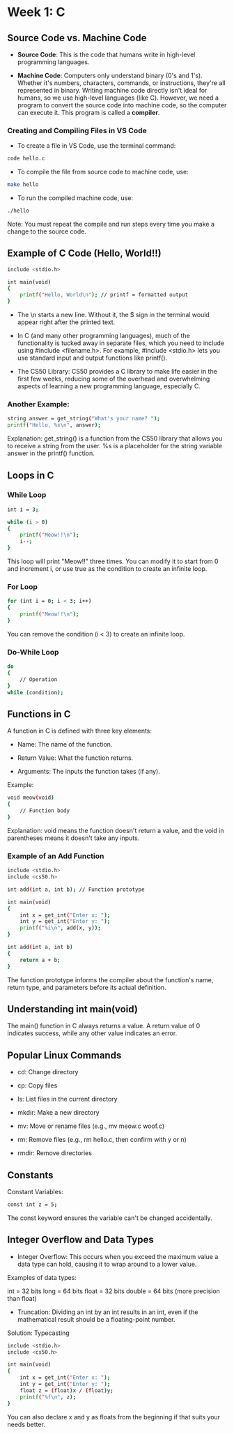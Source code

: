 # Week 1: C

## Source Code vs. Machine Code

- **Source Code**: This is the code that humans write in high-level programming languages. 

- **Machine Code**: Computers only understand binary (0's and 1's). Whether it's numbers, characters, commands, or instructions, they're all represented in binary. Writing machine code directly isn't ideal for humans, so we use high-level languages (like C). However, we need a program to convert the source code into machine code, so the computer can execute it. This program is called a **compiler**.

### Creating and Compiling Files in VS Code

- To create a file in VS Code, use the terminal command:
```bash
code hello.c
```
- To compile the file from source code to machine code, use:
```bash
make hello
```
- To run the compiled machine code, use:
```bash
./hello
```
Note: You must repeat the compile and run steps every time you make a change to the source code.


## Example of C Code (Hello, World!!)
```bash
include <stdio.h>

int main(void)
{
    printf("Hello, World\n"); // printf = formatted output
}
```

- The \n starts a new line. Without it, the $ sign in the terminal would appear right after the printed text.

-  In C (and many other programming languages), much of the functionality is tucked away in separate files, which you need to include using #include <filename.h>. For example, #include <stdio.h> lets you use standard input and output functions like printf().

- The CS50 Library: CS50 provides a C library to make life easier in the first few weeks, reducing some of the overhead and overwhelming aspects of learning a new programming language, especially C.


### Another Example:
```bash
string answer = get_string("What's your name? ");
printf("Hello, %s\n", answer);
```

Explanation: get_string() is a function from the CS50 library that allows you to receive a string from the user. %s is a placeholder for the string variable answer in the printf() function.

## Loops in C

### While Loop

```bash
int i = 3;

while (i > 0)
{
    printf("Meow!!\n");
    i--;
}
```
This loop will print "Meow!!" three times. You can modify it to start from 0 and increment i, or use true as the condition to create an infinite loop.

### For Loop
```bash
for (int i = 0; i < 3; i++)
{
    printf("Meow!!\n");
}
```
You can remove the condition (i < 3) to create an infinite loop.

### Do-While Loop
```bash
do
{
    // Operation
}
while (condition);
```


## Functions in C

A function in C is defined with three key elements:

- Name: The name of the function.

- Return Value: What the function returns.

- Arguments: The inputs the function takes (if any).

Example:

```bash
void meow(void)
{
    // Function body
}
```

Explanation: void means the function doesn't return a value, and the void in parentheses means it doesn't take any inputs.

### Example of an Add Function

```bash
include <stdio.h>
include <cs50.h>

int add(int a, int b); // Function prototype

int main(void)
{
    int x = get_int("Enter x: ");
    int y = get_int("Enter y: ");
    printf("%i\n", add(x, y));
}

int add(int a, int b)
{
    return a + b;
}
```

The function prototype informs the compiler about the function's name, return type, and parameters before its actual definition.


## Understanding int main(void)

The main() function in C always returns a value. A return value of 0 indicates success, while any other value indicates an error.

## Popular Linux Commands

- cd: Change directory

- cp: Copy files

- ls: List files in the current directory

- mkdir: Make a new directory

- mv: Move or rename files (e.g., mv meow.c woof.c)

- rm: Remove files (e.g., rm hello.c, then confirm with y or n)

- rmdir: Remove directories

## Constants

Constant Variables:

```bash
const int z = 5;
```
The const keyword ensures the variable can't be changed accidentally.

## Integer Overflow and Data Types

- Integer Overflow: This occurs when you exceed the maximum value a data type can hold, causing it to wrap around to a lower value.

Examples of data types:

int = 32 bits
long = 64 bits
float = 32 bits
double = 64 bits (more precision than float)

- Truncation: Dividing an int by an int results in an int, even if the mathematical result should be a floating-point number.

Solution: Typecasting

```bash
include <stdio.h>
include <cs50.h>

int main(void)
{
    int x = get_int("Enter x: ");
    int y = get_int("Enter y: ");
    float z = (float)x / (float)y;
    printf("%f\n", z);
}
```
You can also declare x and y as floats from the beginning if that suits your needs better.


